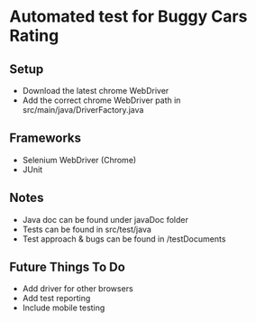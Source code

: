 # Automated test for Buggy Cars Rating


## Setup
- Download the latest chrome WebDriver 
- Add the correct chrome WebDriver path in src/main/java/DriverFactory.java

## Frameworks
- Selenium WebDriver (Chrome)
- JUnit

## Notes
- Java doc can be found under javaDoc folder
- Tests can be found in src/test/java
- Test approach & bugs can be found in /testDocuments

## Future Things To Do
- Add driver for other browsers
- Add test reporting
- Include mobile testing


